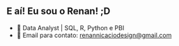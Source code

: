 ## E aí! Eu sou o Renan! ;D

- 🔭 Data Analyst | SQL, R, Python e PBI
- 💬 Email para contato: renannicaciodesign@gmail.com
